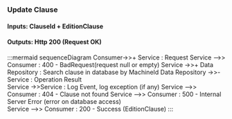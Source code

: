 
### Update Clause

#### Inputs:  ClauseId + EditionClause 
#### Outputs: Http 200 (Request OK)

:::mermaid
sequenceDiagram
	Consumer->>+ Service : Request 
	Service -->> Consumer : 400 - BadRequest(request null or empty)
	Service ->>+ Data Repository : Search clause in database by MachineId
	Data Repository ->>- Service : Operation Result  
	Service ->>Service : Log Event, log exception (if any)
	Service -->> Consumer : 404 - Clause not found
	Service -->> Consumer : 500 - Internal Server Error (error on database access)	
	Service -->> Consumer : 200 - Success (EditionClause)
:::
